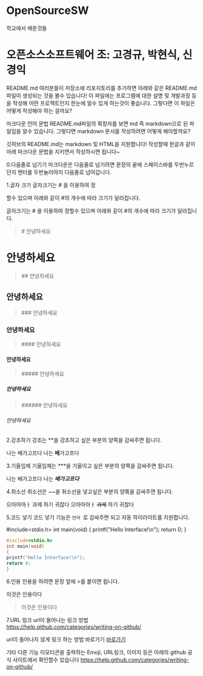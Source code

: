 # OpenSourceSW
학교에서 배운것들

# **오픈소스소프트웨어 조: 고경규, 박현식, 신경익**



README.md
여러분들이 저장소에 리포지토리를 추가하면 아래와 같은 README.md 파일이 생성되는 것을 볼수 있습니다! 이 파일에는 프로그램에 대한 설명 및 개발과정 등을 작성해 어떤 프로젝트인지 한눈에 알수 있게 하는것이 좋습니다. 그렇다면 이 파일은 어떻게 작성해야 하는 걸까요?

마크다운 언어 문법
README.md파일의 확장자를 보면 md 즉 markdown으로 된 파일임을 알수 있습니다. 그렇다면 markdown 문서를 작성하려면 어떻게 해야할까요?

깃허브의 README.md는 markdown 및 HTML을 지원합니다!
작성할때 한글과 같이 아래 마크다운 문법을 지키면서 작성하시면 됩니다~

0.다음줄로 넘기기
마크다운은 다음줄로 넘기려면 문장의 끝에 스페이스바를 두번누르던지 엔터를 두번눌러야지 다음줄로 넘어갑니다.

1.글자 크기
글자크기는 # 을 이용하여 정

할수 있으며 아래와 같이 #의 개수에 따라 크기가 달라집니다.

글자크기는 # 을 이용하여 정할수 있으며 아래와 같이 #의 개수에 따라 크기가 달라집니다.



>\# 안녕하세요
# 안녕하세요

>\#\# 안녕하세요
## 안녕하세요

>\#\#\# 안녕하세요
### 안녕하세요

>\#\#\#\# 안녕하세요
#### 안녕하세요

>\#\#\#\#\# 안녕하세요
##### 안녕하세요

>\#\#\#\#\#\# 안녕하세요
###### 안녕하세요

2.강조하기
강조는 **을 강조하고 싶은 부분의 양쪽을 감싸주면 됩니다.

나는 배가고프다
나는 **배**가고프다

3.기울임체
기울임체는 ***을 기울이고 싶은 부분의 양쪽을 감싸주면 됩니다.

나는 배가고프다
나는 ***배가고프다***

4.취소선
취소선은 ~~을 취소선을 넣고싶은 부분의 양쪾을 감싸주면 됩니다.

으아아아ㅏ 과제 하기 귀찮다
으아아아ㅏ ~~과제~~ 하기 귀찮다

5.코드 넣기
코드 넣기 기능은 ```언어 ```로 감싸주면 되고 자동 하이라이트를 지원합니다.

#include<stdio.h>
int main(void)
{
    printf("Hello Interface!\n");
    return 0;
}
```c
#include<stdio.h>
int main(void)
{
printf("Hello Interface!\n");
return 0;
}
```

6.인용
인용을 하려면 문장 앞에 >를 붙이면 됩니다.

이것은 인용이다

>이것은 인용이다

7.URL 링크
url이 들어나는 링크 방법
https://help.github.com/categories/writing-on-github/

url이 들어나지 않게 링크 하는 방법
바로가기
[바로가기](https://help.github.com/categories/writing-on-github/)

기타 다른 기능
이모티콘을 출력하는 Emoji, URL링크, 이미지 등은 아래의 github 공식 사이트에서 확인할수 있습니다 https://help.github.com/categories/writing-on-github/
